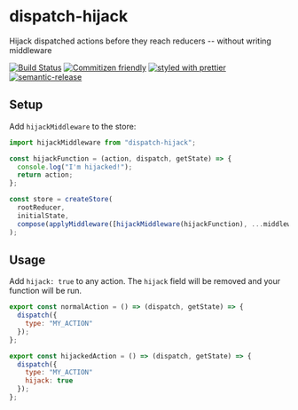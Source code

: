 # dispatch-hijack

Hijack dispatched actions before they reach reducers -- without writing middleware

[![Build Status](https://travis-ci.org/zachary-sierakowski/dispatch-hijack.svg?branch=master)](https://travis-ci.org/zachary-sierakowski/dispatch-hijack) [![Commitizen friendly](https://img.shields.io/badge/commitizen-friendly-brightgreen.svg)](http://commitizen.github.io/cz-cli/) [![styled with prettier](https://img.shields.io/badge/styled_with-prettier-ff69b4.svg)](https://github.com/prettier/prettier) [![semantic-release](https://img.shields.io/badge/%F0%9F%93%A6%F0%9F%9A%80-semantic--release-e10079.svg)](https://github.com/semantic-release/semantic-release)

## Setup

Add `hijackMiddleware` to the store:

```javascript
import hijackMiddleware from "dispatch-hijack";

const hijackFunction = (action, dispatch, getState) => {
  console.log("I'm hijacked!");
  return action;
};

const store = createStore(
  rootReducer,
  initialState,
  compose(applyMiddleware([hijackMiddleware(hijackFunction), ...middleware]))
);
```

## Usage

Add `hijack: true` to any action. The `hijack` field will be removed and your function will be run.

```javascript
export const normalAction = () => (dispatch, getState) => {
  dispatch({
    type: "MY_ACTION"
  });
};

export const hijackedAction = () => (dispatch, getState) => {
  dispatch({
    type: "MY_ACTION"
    hijack: true
  });
};
```

